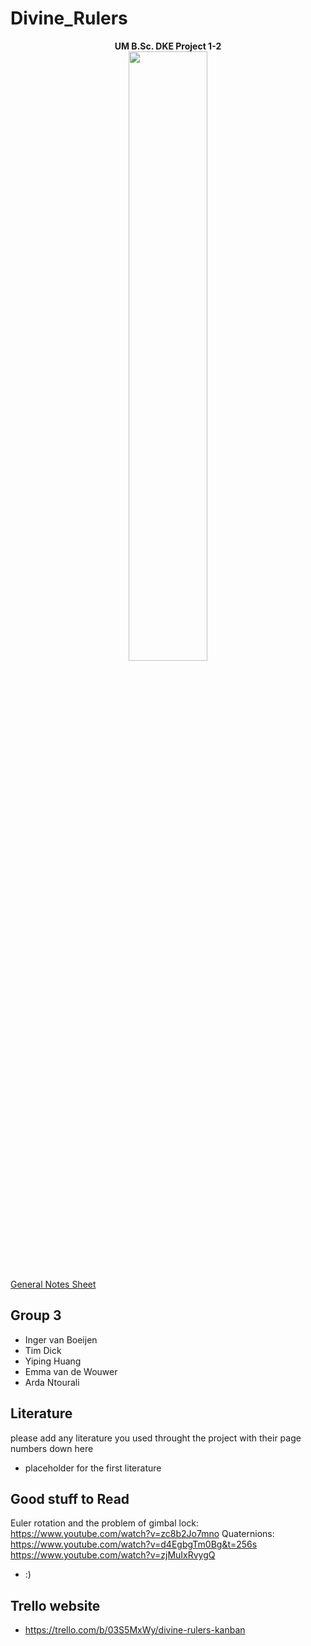 # Divine_Rulers
<p align="center">
  <b>UM B.Sc. DKE Project 1-2</b><br>
  <img src="https://i.imgur.com/yqbNiei.jpg" align="center" width="50%">
</p>

[General Notes Sheet](https://docs.google.com/spreadsheets/d/1hlfY-vRBxPjs3Td7YOTJLnQQmCFcMkK4T_SwZ9tnCQE/edit?usp=sharing)

## Group 3
- Inger van Boeijen
- Tim Dick
- Yiping Huang
- Emma van de Wouwer
- Arda Ntourali

## Literature
please add any literature you used throught the project with their page numbers down here

- placeholder for the first literature


## Good stuff to Read
Euler rotation and the problem of gimbal lock: https://www.youtube.com/watch?v=zc8b2Jo7mno
Quaternions:
https://www.youtube.com/watch?v=d4EgbgTm0Bg&t=256s
https://www.youtube.com/watch?v=zjMuIxRvygQ
- :)

## Trello website

- https://trello.com/b/03S5MxWy/divine-rulers-kanban
